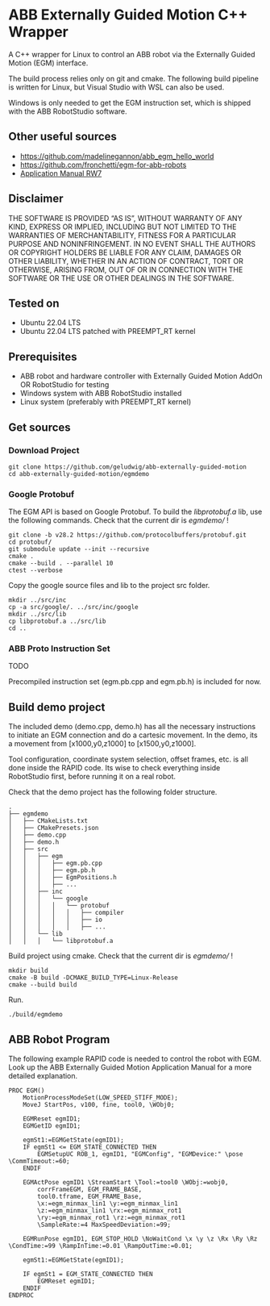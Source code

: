 # ABB Externally Guided Motion C++ Wrapper
A C++ wrapper for Linux to control an ABB robot via the Externally Guided Motion (EGM) interface.

The build process relies only on git and cmake. The following build pipeline is written for Linux, but Visual Studio with WSL can also be used.

Windows is only needed to get the EGM instruction set, which is shipped with the ABB RobotStudio software.

## Other useful sources
- https://github.com/madelinegannon/abb_egm_hello_world
- https://github.com/fronchetti/egm-for-abb-robots
- [Application Manual RW7](https://github.com/geludwig/abb-externally-guided-motion/blob/main/documentation/ExternallyGuidedMotionRW7-en.pdf)

## Disclaimer
THE SOFTWARE IS PROVIDED “AS IS”, WITHOUT WARRANTY OF ANY KIND, EXPRESS OR IMPLIED, INCLUDING BUT NOT LIMITED TO THE WARRANTIES OF MERCHANTABILITY, FITNESS FOR A PARTICULAR PURPOSE AND NONINFRINGEMENT. IN NO EVENT SHALL THE AUTHORS OR COPYRIGHT HOLDERS BE LIABLE FOR ANY CLAIM, DAMAGES OR OTHER LIABILITY, WHETHER IN AN ACTION OF CONTRACT, TORT OR OTHERWISE, ARISING FROM, OUT OF OR IN CONNECTION WITH THE SOFTWARE OR THE USE OR OTHER DEALINGS IN THE SOFTWARE.

## Tested on
- Ubuntu 22.04 LTS
- Ubuntu 22.04 LTS patched with PREEMPT_RT kernel

## Prerequisites
- ABB robot and hardware controller with Externally Guided Motion AddOn OR RobotStudio for testing
- Windows system with ABB RobotStudio installed
- Linux system (preferably with PREEMPT_RT kernel)

## Get sources
### Download Project
```
git clone https://github.com/geludwig/abb-externally-guided-motion
cd abb-externally-guided-motion/egmdemo
```
### Google Protobuf
The EGM API is based on Google Protobuf. To build the *libprotobuf.a* lib, use the following commands. Check that the current dir is *egmdemo/* !
```
git clone -b v28.2 https://github.com/protocolbuffers/protobuf.git
cd protobuf/
git submodule update --init --recursive
cmake .
cmake --build . --parallel 10
ctest --verbose
```
Copy the google source files and lib to the project src folder.
```
mkdir ../src/inc
cp -a src/google/. ../src/inc/google
mkdir ../src/lib
cp libprotobuf.a ../src/lib
cd ..
```
### ABB Proto Instruction Set
TODO

Precompiled instruction set (egm.pb.cpp and egm.pb.h) is included for now.

## Build demo project
The included demo (demo.cpp, demo.h) has all the necessary instructions to initiate an EGM connection and do a cartesic movement. In the demo, its a movement from [x1000,y0,z1000] to [x1500,y0,z1000].

Tool configuration, coordinate system selection, offset frames, etc. is all done inside the RAPID code. Its wise to check everything inside RobotStudio first, before running it on a real robot.

Check that the demo project has the following folder structure.
```
.
├── egmdemo
│   ├── CMakeLists.txt
│   ├── CMakePresets.json
│   ├── demo.cpp
│   ├── demo.h
│   ├── src
│   │   ├── egm
│   │   │   ├── egm.pb.cpp
│   │   │   ├── egm.pb.h
│   │   │   ├── EgmPositions.h
│   │   │   ├── ...
│   │   ├── inc
│   │   │   └── google
│   │   │   │   └── protobuf
│   │   │   │   │   ├── compiler
│   │   │   │   │   ├── io
│   │   │   │   │   ├── ...
│   │   └── lib
│   │   │   └── libprotobuf.a
```

Build project using cmake. Check that the current dir is *egmdemo/* !
```
mkdir build
cmake -B build -DCMAKE_BUILD_TYPE=Linux-Release
cmake --build build
```

Run.
```
./build/egmdemo
```

## ABB Robot Program
The following example RAPID code is needed to control the robot with EGM. Look up the ABB Externally Guided Motion Application Manual for a more detailed explanation.
```
PROC EGM()
	MotionProcessModeSet(LOW_SPEED_STIFF_MODE);
	MoveJ StartPos, v100, fine, tool0, \WObj0;
	
	EGMReset egmID1;
	EGMGetID egmID1;
	
	egmSt1:=EGMGetState(egmID1);
	IF egmSt1 <= EGM_STATE_CONNECTED THEN
		EGMSetupUC ROB_1, egmID1, "EGMConfig", "EGMDevice:" \pose \CommTimeout:=60;
	ENDIF
	
	EGMActPose egmID1 \StreamStart \Tool:=tool0 \WObj:=wobj0,
		corrFrameEGM, EGM_FRAME_BASE,
		tool0.tframe, EGM_FRAME_Base,
		\x:=egm_minmax_lin1 \y:=egm_minmax_lin1
		\z:=egm_minmax_lin1 \rx:=egm_minmax_rot1
		\ry:=egm_minmax_rot1 \rz:=egm_minmax_rot1
		\SampleRate:=4 MaxSpeedDeviation:=99;
	
	EGMRunPose egmID1, EGM_STOP_HOLD \NoWaitCond \x \y \z \Rx \Ry \Rz \CondTime:=99 \RampInTime:=0.01 \RampOutTime:=0.01;
	
	egmSt1:=EGMGetState(egmID1);
	
	IF egmSt1 = EGM_STATE_CONNECTED THEN
		EGMReset egmID1;
	ENDIF
ENDPROC
```
